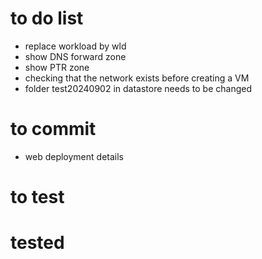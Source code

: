 # to do list
- replace workload by wld
- show DNS forward zone
- show PTR zone
- checking that the network exists before creating a VM
- folder test20240902 in datastore needs to be changed

# to commit
- web deployment details

# to test

# tested